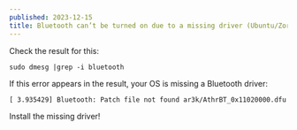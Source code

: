 ```yaml
---
published: 2023-12-15
title: Bluetooth can’t be turned on due to a missing driver (Ubuntu/Zorin OS)
---
```

Check the result for this:

    sudo dmesg |grep -i bluetooth

If this error appears in the result, your OS is missing a Bluetooth driver:

    [ 3.935429] Bluetooth: Patch file not found ar3k/AthrBT_0x11020000.dfu

Install the missing driver!
